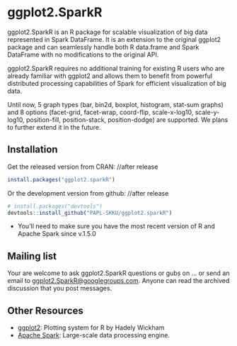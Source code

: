# ggplot2.SparkR

ggplot2.SparkR is an R package for scalable visualization of big data represented 
in Spark DataFrame. It is an extension to the original ggplot2 package and can seamlessly 
handle both R data.frame and Spark DataFrame with no modifications to the original API.

ggplot2.SparkR requires no additional training for existing R users who are already 
familiar with ggplot2 and allows them to benefit from powerful distributed processing 
capabilities of Spark for efficient visualization of big data. 

Until now, 5 graph types (bar, bin2d, boxplot, histogram, stat-sum graphs) and 8 options 
(facet-grid, facet-wrap, coord-flip, scale-x-log10, scale-y-log10, position-fill, 
position-stack, position-dodge) are supported. We plans to further extend it in the future.

## Installation

Get the released version from CRAN: //after release

```R
install.packages("ggplot2.sparkR")
```

Or the development version from github: //after release

```R
# install.packages("devtools")
devtools::install_github("PAPL-SKKU/ggplot2.sparkR")
```

* You'll need to make sure you have the most recent version of R and Apache Spark since v.1.5.0

## Mailing list

Your are welcome to ask ggplot2.SparkR questions or gubs on ...
or send an email to ggplot2.SparkR@googlegroups.com.
Anyone can read the archived discussion that you post messages.

## Other Resources
* [ggplot2](http://ggplot2.org): Plotting system for R by Hadely Wickham
* [Apache Spark](http://spark.apache.org): Large-scale data processing engine.

